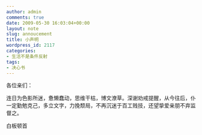 ```yaml
---
author: admin
comments: true
date: 2009-05-30 16:03:04+00:00
layout: note
slug: annoucement
title: 小声明
wordpress_id: 2117
categories:
- 生活不是条件反射
tags:
- 决心书
---
```


各位亲们：

连日为色影所迷，惫懒蠢动，思维干枯，博文潦草。深谢劝戒提醒，从今往后，仆一定勤勉克己，多立文字，力挽颓局，不再沉迷于百工贱技，还望挚爱亲朋不弃监督之。

白板顿首

